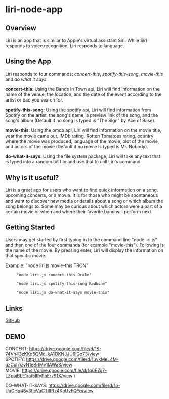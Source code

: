 # liri-node-app

## Overview
Liri is an app that is similar to Apple's virtual assistant Siri. 
While Siri responds to voice recognition, Liri responds to language.


## Using the App
Liri responds to four commands: *concert-this*, *spotify-this-song*, *movie-this* and *do what it says*.

**concert-this**: Using the Bands In Town api, Liri will find information on the name of the venue, the location, and the date of the event according to the artist or bad you search for.

**spotify-this-song**: Using the spotify api, Liri will find information from Spotify on the artist, the song's name, a preview link of the song, and the song's album (Default if no song is typed is "The Sign" by Ace of Base).

**movie-this**: Using the omdb api, Liri will find information on the movie title, year the movie came out, IMDb rating, Rotten Tomatoes rating, country where the movie was produced, language of the movie, plot of the movie, and actors of the movie (Default if no movie is typed is Mr. Nobody).

**do-what-it-says**: Using the file system package, Liri will take any text that is typed into a random.txt file and use that to call Liri's command. 


 ## Why is it useful?
 Liri is a great app for users who want to find quick information on a song, upcoming concerts, or a movie. It is for those who might be spontaneous and want to discover new media or details about a song or which album the song belongs to. Some may be curious about which actors were a part of a certain movie or when and where their favorite band will perform next.


## Getting Started
Users may get started by first typing in to the command line "node liri.js" and then one of the four commands (for example "movie-this"). Following is the name of the movie. By pressing enter, Liri will display the information on that specific movie.

Example: "node liri.js movie-this TRON"

         "node liri.js concert-this Drake"

         "node liri.js spotify-this-song Redbone"

         "node liri.js do-what-it-says movie-this"
 



## Links
[GitHub](https://github.com/Katherine890/liri-node-app)

## DEMO
CONCERT: https://drive.google.com/file/d/1S-74Vh43zKKq5QMd_kA1OKNJJU6lGp73/view \
SPOTIFY: https://drive.google.com/file/d/1uvkMeL4M-uzCul7izvN1eBrIMv1IAWa3/view \
MOVIE: https://drive.google.com/file/d/1q0EZij7-LZpajBLE1rat5lRyPhErz91X/view \

DO-WHAT-IT-SAYS: https://drive.google.com/file/d/1o-UaCHq48y3tjcVaCTIIPfz4KoUvFQYq/view